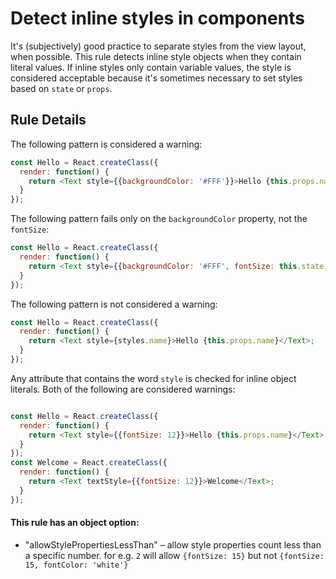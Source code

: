 # Detect inline styles in components
It's (subjectively) good practice to separate styles from the view layout, when possible. 
This rule detects inline style objects when they contain literal values. If inline styles only contain
variable values, the style is considered acceptable because it's sometimes necessary to set styles 
based on `state` or `props`.

## Rule Details

The following pattern is considered a warning:

```js
const Hello = React.createClass({
  render: function() {
    return <Text style={{backgroundColor: '#FFF'}}>Hello {this.props.name}</Text>;
  }
});
```

The following pattern fails only on the `backgroundColor` property, not the `fontSize`:

```js
const Hello = React.createClass({
  render: function() {
    return <Text style={{backgroundColor: '#FFF', fontSize: this.state.fontSize}}>Hello {this.props.name}</Text>;
  }
});
```

The following pattern is not considered a warning:
```js
const Hello = React.createClass({
  render: function() {
    return <Text style={styles.name}>Hello {this.props.name}</Text>;
  }
});
```
Any attribute that contains the word `style` is checked for inline object literals. Both of the following
are considered warnings:

```js

const Hello = React.createClass({
  render: function() {
    return <Text style={{fontSize: 12}}>Hello {this.props.name}</Text>;
  }
});
const Welcome = React.createClass({
  render: function() {
    return <Text textStyle={{fontSize: 12}}>Welcome</Text>;
  }
});
```

#### This rule has an object option:

- "allowStylePropertiesLessThan" – allow style properties count less than a specific number. for e.g. `2` will allow `{fontSize: 15}` but not `{fontSize: 15, fontColor: 'white'}`


